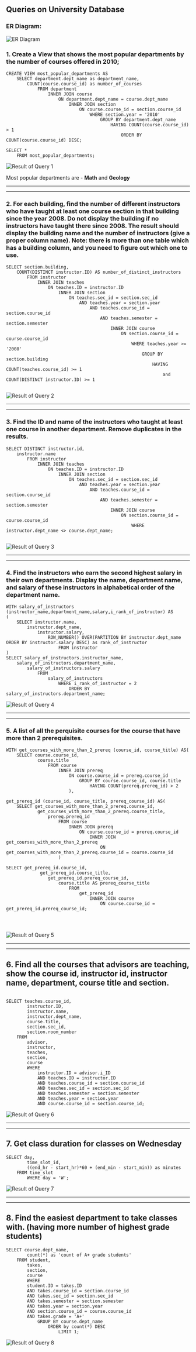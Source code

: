 ## Queries on University Database

### ER Diagram:

![ER Diagram](img/University%20Database%20Schema.png)

### 1. Create a View that shows the most popular departments by the number of courses offered in 2010;

```
CREATE VIEW most_popular_departments AS
	SELECT department.dept_name as department_name, 
		COUNT(course.course_id) as number_of_courses
			FROM department
				INNER JOIN course 
					ON department.dept_name = course.dept_name
						INNER JOIN section 
							ON course.course_id = section.course_id
								WHERE section.year = '2010'
									GROUP BY department.dept_name
										HAVING COUNT(course.course_id) > 1
											ORDER BY COUNT(course.course_id) DESC;

SELECT * 
	FROM most_popular_departments;

```
![Result of Query 1](img/query1.png)

Most popular departments are - **Math** and **Geology**


---
___


### 2. For each building, find the number of different instructors who have taught at least one course section in that building since the year 2008. Do not display the building if no instructors have taught there since 2008. The result should display the building name and the number of instructors (give a proper column name). Note: there is more than one table which has a building column, and you need to figure out which one to use.

```
SELECT section.building, 
	COUNT(DISTINCT instructor.ID) AS number_of_distinct_instructors 
		FROM instructor
			INNER JOIN teaches
				ON teaches.ID = instructor.ID
					INNER JOIN section
						ON teaches.sec_id = section.sec_id 
							AND teaches.year = section.year 
								AND teaches.course_id = section.course_id 
									AND teaches.semester = section.semester
										INNER JOIN course 
											ON section.course_id = course.course_id
												WHERE teaches.year >= '2008'
													GROUP BY section.building
														HAVING COUNT(teaches.course_id) >= 1 
															and COUNT(DISTINCT instructor.ID) >= 1


```

![Result of Query 2](img/query2.png)

---
___


### 3. Find the ID and name of the instructors who taught at least one course in another department. Remove duplicates in the results.

```
SELECT DISTINCT instructor.id, 
	instructor.name 
		FROM instructor
			INNER JOIN teaches
				ON teaches.ID = instructor.ID
					INNER JOIN section
						ON teaches.sec_id = section.sec_id 
							AND teaches.year = section.year 
								AND teaches.course_id = section.course_id 
									AND teaches.semester = section.semester
										INNER JOIN course 
											ON section.course_id = course.course_id
												WHERE instructor.dept_name <> course.dept_name;


```

![Result of Query 3](img/query3.png)

---
___


### 4. Find the instructors who earn the second highest salary in their own departments. Display the name, department name, and salary of these instructors in alphabetical order of the department name.


```
WITH salary_of_instructors (instructor_name,department_name,salary,i_rank_of_instructor) AS
(
	SELECT instructor.name,
		instructor.dept_name, 
			instructor.salary,
				ROW_NUMBER() OVER(PARTITION BY instructor.dept_name ORDER BY instructor.salary DESC) as rank_of_instructor
					FROM instructor
)
SELECT salary_of_instructors.instructor_name,
	salary_of_instructors.department_name,
		salary_of_instructors.salary
			FROM 
				salary_of_instructors
					WHERE i_rank_of_instructor = 2
						ORDER BY salary_of_instructors.department_name;

```

![Result of Query 4](img/query4.png)

---
___


### 5.  A list of all the perquisite courses for the course that have more than 2 prerequisites.



```
WITH get_courses_with_more_than_2_prereq (course_id, course_title) AS(
	SELECT course.course_id,
			course.title
				FROM course
					INNER JOIN prereq
						ON course.course_id = prereq.course_id
							GROUP BY course.course_id, course.title
								HAVING COUNT(prereq.prereq_id) > 2
						),

get_prereq_id (course_id, course_title, prereq_course_id) AS(
	SELECT get_courses_with_more_than_2_prereq.course_id,
			get_courses_with_more_than_2_prereq.course_title,
				prereq.prereq_id
					FROM course 
						INNER JOIN prereq
							ON course.course_id = prereq.course_id
								INNER JOIN get_courses_with_more_than_2_prereq 
									ON get_courses_with_more_than_2_prereq.course_id = course.course_id
					)

SELECT get_prereq_id.course_id,
			 get_prereq_id.course_title,
				get_prereq_id.prereq_course_id, 
					course.title AS prereq_course_title
						FROM 
							get_prereq_id 
								INNER JOIN course
									ON course.course_id = get_prereq_id.prereq_course_id;




```

![Result of Query 5](img/query5.png)


---
___




## 6. Find all the courses that advisors are teaching, show the course id, instructor id, instructor name, department, course title and section.


```

SELECT teaches.course_id, 
        instructor.ID, 
        instructor.name, 
        instructor.dept_name, 
        course.title, 
        section.sec_id, 
        section.room_number
	FROM 
        advisor, 
        instructor, 
        teaches, 
        section, 
        course  
	    WHERE 
            instructor.ID = advisor.i_ID
            AND teaches.ID = instructor.ID
            AND teaches.course_id = section.course_id
            AND teaches.sec_id = section.sec_id
            AND teaches.semester = section.semester
            AND teaches.year = section.year
            AND course.course_id = section.course_id;

```
![Result of Query 6](img/query6.png)

---
___

## 7. Get class duration for classes on Wednesday

```
SELECT day, 
		time_slot_id,
		((end_hr - start_hr)*60 + (end_min - start_min)) as minutes
	FROM time_slot
		WHERE day = 'W';
```
![Result of Query 7](img/query7.png)


---
___


## 8. Find the easiest department to take classes with. (having more number of highest grade students)

```
SELECT course.dept_name,
        count(*) as 'count of A+ grade students'
    FROM student, 
        takes, 
        section, 
        course
        WHERE 
        student.ID = takes.ID
        AND takes.course_id = section.course_id
        AND takes.sec_id = section.sec_id
        AND takes.semester = section.semester
        AND takes.year = section.year
        AND section.course_id = course.course_id
        AND takes.grade = 'A+'
            GROUP BY course.dept_name
                ORDER by count(*) DESC
                    LIMIT 1;
```

![Result of Query 8](img/query8.png)




